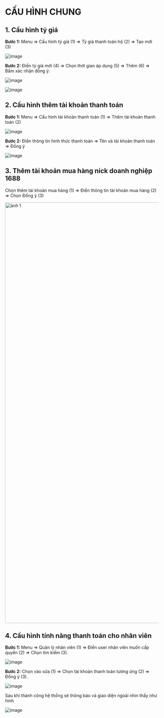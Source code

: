 # CẤU HÌNH CHUNG

## 1. Cấu hình tỷ giá

**Bước 1:** Menu => Cấu hình tỷ giá (1) => Tỷ giá thanh toán hộ (2) => Tạo mới (3)

![image](https://user-images.githubusercontent.com/85599407/185892241-ff8a77fb-f807-46e4-842d-552812cfea65.png)

**Bước 2:** Điền tỷ giá mới (4) => Chọn thời gian áp dụng (5) => Thêm (6) => Bấm xác nhận đồng ý.

![image](https://user-images.githubusercontent.com/85599407/185892523-bea99345-3b44-47a0-bf4f-305f94549854.png)

![image](https://user-images.githubusercontent.com/85599407/185892847-e8867138-82e1-4a03-b726-0edd5ab04901.png)


## 2. Cấu hình thêm tài khoản thanh toán

**Bước 1:** Menu => Cấu hình tài khoản thanh toán (1) => Thêm tài khoản thanh toán (2) 

![image](https://user-images.githubusercontent.com/85599407/185888481-848e8798-995f-4a11-b150-46b3efc8d4ca.png)

**Bước 2:** Điền thông tin hình thức thanh toán => Tên và tài khoản thanh toán => Đồng ý

![image](https://user-images.githubusercontent.com/85599407/185889143-3c1dabce-3953-44cf-a362-64466affafe9.png)

## 3. Thêm tài khoản mua hàng nick doanh nghiệp 1688

Chọn thêm tài khoản mua hàng (1) => Điền thông tin tài khoản mua hàng (2) => Chọn Đồng ý (3)

<img width="1380" alt="ảnh 1" src="https://user-images.githubusercontent.com/85599407/196448126-b922414b-b0d2-4e44-ba5c-301767c70cf7.png">

## 4. Cấu hình tính năng thanh toán cho nhân viên

**Bước 1:** Menu => Quản lý nhân viên (1) => Điền user nhân viên muốn cấp quyền (2) => Chọn tìm kiếm (3).

![image](https://user-images.githubusercontent.com/85599407/185889885-b50e4bda-533b-41cc-9109-5ccabb28fbae.png)

**Bước 2:** Chọn vào sửa (1) => Chọn tài khoản thanh toán tương ứng (2) => Đồng ý (3).

![image](https://user-images.githubusercontent.com/85599407/185890368-91dea807-31f5-410c-85db-c71dff1e82e5.png)

Sau khi thành công hệ thống sẽ thông báo và giao diện ngoài nhìn thấy như hình

![image](https://user-images.githubusercontent.com/85599407/185890706-202e0f17-f5e9-4fa7-9ad8-309a27b10d66.png)

